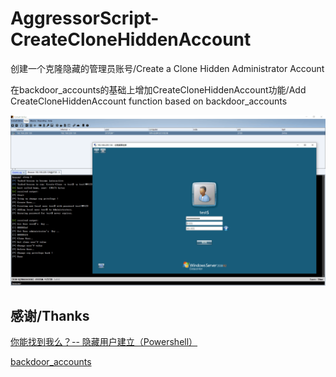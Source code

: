 # AggressorScript-CreateCloneHiddenAccount
创建一个克隆隐藏的管理员账号/Create a Clone Hidden Administrator Account

在backdoor_accounts的基础上增加CreateCloneHiddenAccount功能/Add CreateCloneHiddenAccount function based on backdoor_accounts

![](pic/TIM图片20190810231132.png)

## 感谢/Thanks

[你能找到我么？-- 隐藏用户建立（Powershell）](https://evi1cg.me/archives/UserClone.html)


[backdoor_accounts](https://github.com/michalkoczwara/aggressor_scripts_collection/blob/master/backdoor_accounts.cna)
